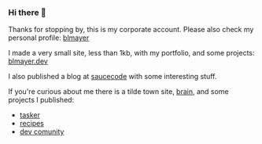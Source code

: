 ### Hi there 👋

<!--
**brianmayer/brianmayer** is a ✨ _special_ ✨ repository because its `README.md` (this file) appears on your GitHub profile.

Here are some ideas to get you started:

- 🔭 I’m currently working on ...
- 🌱 I’m currently learning ...
- 👯 I’m looking to collaborate on ...
- 🤔 I’m looking for help with ...
- 💬 Ask me about ...
- 📫 How to reach me: ...
- 😄 Pronouns: ...
- ⚡ Fun fact: ...
-->

Thanks for stopping by, this is my corporate account. Please also check my personal
profile: [blmayer](https://github.com/blmayer)

I made a very small site, less than 1kb, with my portfolio, and some projects:
[blmayer.dev](https://blmayer.dev)

I also published a blog at [saucecode](https://saucecode.bar) with some interesting stuff.

If you're curious about me there is a tilde town site, [brain](https://tilde.town/~brain),
and some projects I published:

- [tasker](https://tasker.blmayer.dev)
- [recipes](https://feitaemcasa.com)
- [dev comunity](https://derelict.garden)
